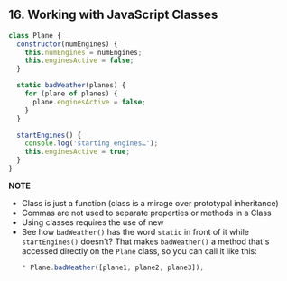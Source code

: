 ## 16. Working with JavaScript Classes

```javascript
class Plane {
  constructor(numEngines) {
    this.numEngines = numEngines;
    this.enginesActive = false;
  }

  static badWeather(planes) {
    for (plane of planes) {
      plane.enginesActive = false;
    }
  }

  startEngines() {
    console.log('starting engines…');
    this.enginesActive = true;
  }
}
```

**NOTE**
* Class is just a function (class is a mirage over prototypal inheritance)
* Commas are not used to separate properties or methods in a Class
* Using classes requires the use of new
* See how `badWeather()` has the word `static` in front of it while `startEngines()` doesn't? That makes `badWeather()` a method that's accessed directly on the `Plane` class, so you can call it like this:
    ```javascript
  * Plane.badWeather([plane1, plane2, plane3]);
  ```
